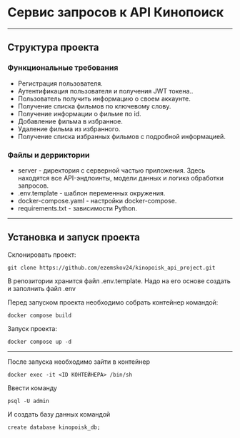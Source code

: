 # Сервис запросов к API Кинопоиск
***

## Структура проекта

### Функциональные требования

- Регистрация пользователя.
- Аутентификация пользователя и получения JWT токена..
- Пользователь получить информацию о своем аккаунте.
- Получение списка фильмов по ключевому слову.
- Получение информации о фильме по id.
- Добавление фильма в избранное.
- Удаление фильма из избранного. 
- Получение списка избранных фильмов с подробной информацией.

### Файлы и дерриктории
- server - директория с серверной частью приложения. Здесь находятся все API-эндпоинты, модели данных и логика обработки запросов.
- .env.template - шаблон переменных окружения.
- docker-compose.yaml - настройки docker-compose.
- requirements.txt - зависимости Python.

***

## Установка и запуск проекта

Склонировать проект:

```
git clone https://github.com/ezemskov24/kinopoisk_api_project.git
```
В репозитории хранится файл .env.template. Надо на его основе создать и заполнить файл .env 


Перед запуском проекта необходимо собрать контейнер командой:
```
docker compose build
```

Запуск проекта: 
```
docker compose up -d
```
***
После запуска необходимо зайти в контейнер

```
docker exec -it <ID КОНТЕЙНЕРА> /bin/sh
```
Ввести команду
```
psql -U admin
```

И создать базу данных командой
```
create database kinopoisk_db;
```

